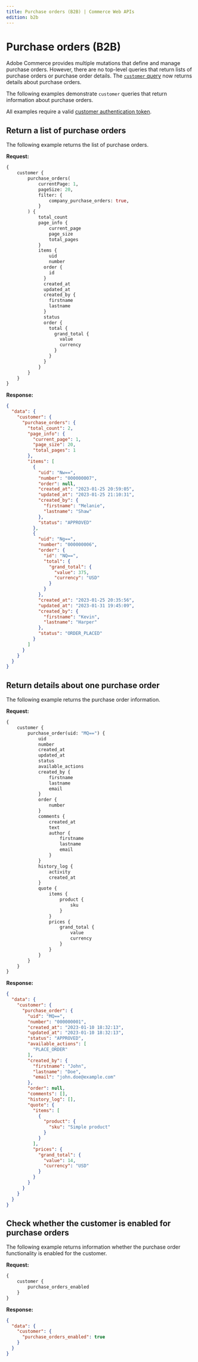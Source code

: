 ```yaml
---
title: Purchase orders (B2B) | Commerce Web APIs
edition: b2b   
---
```


# Purchase orders (B2B)

Adobe Commerce provides multiple mutations that define and manage purchase orders. However, there are no top-level queries that return lists of purchase orders or purchase order details.
The [`customer` query](../../customer/queries/customer.md) now returns details about purchase orders.

The following examples demonstrate `customer` queries that return information about purchase orders.

<InlineAlert variant="warning" slots="text" />

All examples require a valid [customer authentication token](../../../customer/mutations/generate-token.md).

## Return a list of purchase orders

The following example returns the list of purchase orders.

**Request:**

``` graphql
{
    customer {
        purchase_orders(
            currentPage: 1,
            pageSize: 20,
            filter: {
                company_purchase_orders: true,
            }
        ) {
            total_count
            page_info {
                current_page
                page_size
                total_pages
            }
            items {
                uid
                number
              order {
                id
              }
              created_at
              updated_at
              created_by {
                firstname
                lastname
              }
              status
              order {
                total {
                  grand_total {
                    value
                    currency
                  }
                }
              }
            }
        }
    }
}
```

**Response:**

``` json
{
  "data": {
    "customer": {
      "purchase_orders": {
        "total_count": 2,
        "page_info": {
          "current_page": 1,
          "page_size": 20,
          "total_pages": 1
        },
        "items": [
          {
            "uid": "Nw==",
            "number": "000000007",
            "order": null,
            "created_at": "2023-01-25 20:59:05",
            "updated_at": "2023-01-25 21:10:31",
            "created_by": {
              "firstname": "Melanie",
              "lastname": "Shaw"
            },
            "status": "APPROVED"
          },
          {
            "uid": "Ng==",
            "number": "000000006",
            "order": {
              "id": "NQ==",
              "total": {
                "grand_total": {
                  "value": 375,
                  "currency": "USD"
                }
              }
            },
            "created_at": "2023-01-25 20:35:56",
            "updated_at": "2023-01-31 19:45:09",
            "created_by": {
              "firstname": "Kevin",
              "lastname": "Harper"
            },
            "status": "ORDER_PLACED"
          }
        ]
      }
    }
  }
}
```

## Return details about one purchase order

The following example returns the purchase order information.

**Request:**

``` graphql
{
    customer {
        purchase_order(uid: "MQ==") {
            uid
            number
            created_at
            updated_at
            status
            available_actions
            created_by {
                firstname
                lastname
                email
            }
            order {
                number
            }
            comments {
                created_at
                text
                author {
                    firstname
                    lastname
                    email
                }
            }
            history_log {
                activity
                created_at
            }
            quote {
                items {
                    product {
                        sku
                    }
                }
                prices {
                    grand_total {
                        value
                        currency
                    }
                }
            }
        }
    }
}
```

**Response:**

``` json
{
  "data": {
    "customer": {
      "purchase_order": {
        "uid": "MQ==",
        "number": "000000001",
        "created_at": "2023-01-10 18:32:13",
        "updated_at": "2023-01-10 18:32:13",
        "status": "APPROVED",
        "available_actions": [
          "PLACE_ORDER"
        ],
        "created_by": {
          "firstname": "John",
          "lastname": "Doe",
          "email": "john.doe@example.com"
        },
        "order": null,
        "comments": [],
        "history_log": [],
        "quote": {
          "items": [
            {
              "product": {
                "sku": "Simple product"
              }
            }
          ],
          "prices": {
            "grand_total": {
              "value": 14,
              "currency": "USD"
            }
          }
        }
      }
    }
  }
}
```

## Check whether the customer is enabled for purchase orders

The following example returns information whether the purchase order functionality is enabled for the customer.

**Request:**

``` graphql
{
    customer {
        purchase_orders_enabled
    }
}
```

**Response:**

``` json
{
  "data": {
    "customer": {
      "purchase_orders_enabled": true
    }
  }
}
```
